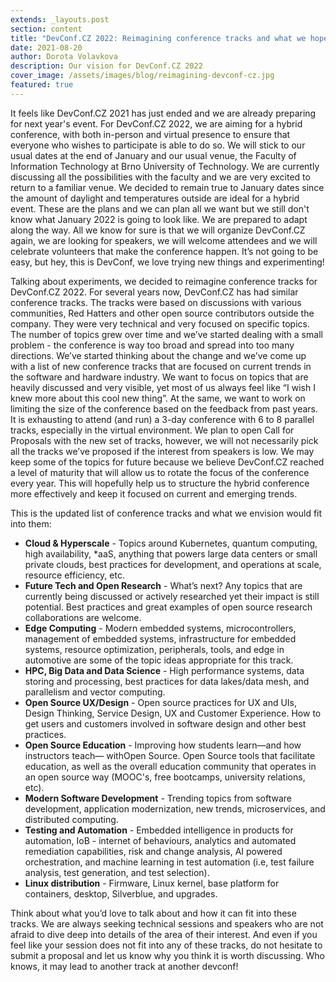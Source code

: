 ```yaml
---
extends: _layouts.post
section: content
title: "DevConf.CZ 2022: Reimagining conference tracks and what we hope for"
date: 2021-08-20
author: Dorota Volavkova
description: Our vision for DevConf.CZ 2022
cover_image: /assets/images/blog/reimagining-devconf-cz.jpg
featured: true
---
```


It feels like DevConf.CZ 2021 has just ended and we are already preparing for next year's event. For DevConf.CZ 2022, we are aiming for a hybrid conference, with both in-person and virtual presence to ensure that everyone who wishes to participate is able to do so. We will stick to our usual dates at the end of January and our usual venue, the Faculty of Information Technology at Brno University of Technology. We are currently discussing all the possibilities with the faculty and we are very excited to return to a familiar venue. We decided to remain true to January dates since the amount of daylight and temperatures outside are ideal for a hybrid event. These are the plans and we can plan all we want but we still don't know what January 2022 is going to look like. We are prepared to adapt along the way. All we know for sure is that we will organize DevConf.CZ again, we are looking for speakers, we will welcome attendees and we will celebrate volunteers that make the conference happen. It’s not going to be easy, but hey, this is DevConf, we love trying new things and experimenting!

Talking about experiments, we decided to reimagine conference tracks for DevConf.CZ 2022. For several years now, DevConf.CZ has had similar conference tracks. The tracks were based on discussions with various communities, Red Hatters and other open source contributors outside the company. They were very technical and very focused on specific topics. The number of topics grew over time and we’ve started dealing with a small problem - the conference is way too broad and spread into too many directions. We’ve started thinking about the change and we’ve come up with a list of new conference tracks that are focused on current trends in the software and hardware industry. We want to focus on topics that are heavily discussed and very visible, yet most of us always feel like “I wish I knew more about this cool new thing”. At the same, we want to work on limiting the size of the conference based on the feedback from past years. It is exhausting to attend (and run) a 3-day conference with 6 to 8 parallel tracks, especially in the virtual environment. We plan to open Call for Proposals with the new set of tracks, however, we will not necessarily pick all the tracks we’ve proposed if the interest from speakers is low. We may keep some of the topics for future because we believe DevConf.CZ reached a level of maturity that will allow us to rotate the focus of the conference every year. This will hopefully help us to structure the hybrid conference more effectively and keep it focused on current and emerging trends.

This is the updated list of conference tracks and what we envision would fit into them:
- **Cloud & Hyperscale** - Topics around Kubernetes, quantum computing, high availability, *aaS, anything that powers large data centers or small private clouds, best practices for development, and operations at scale, resource efficiency, etc.
- **Future Tech and Open Research** - What’s next? Any topics that are currently being discussed or actively researched yet their impact is still potential. Best practices and great examples of open source research collaborations are welcome.
- **Edge Computing** - Modern embedded systems, microcontrollers, management of embedded systems, infrastructure for embedded systems, resource optimization, peripherals, tools, and edge in automotive are some of the topic ideas appropriate for this track.
- **HPC, Big Data and Data Science** - High performance systems, data storing and processing, best practices for data lakes/data mesh, and parallelism and vector computing.
- **Open Source UX/Design** - Open source practices for UX and UIs, Design Thinking, Service Design, UX and Customer Experience. How to get users and customers involved in software design and other best practices.
- **Open Source Education** - Improving how students learn—and how instructors teach— withOpen Source. Open Source tools that facilitate education, as well as the overall education community that operates in an open source way (MOOC's, free bootcamps, university relations, etc).
- **Modern Software Development** - Trending topics from software development, application modernization, new trends, microservices, and distributed computing.
- **Testing and Automation** - Embedded intelligence in products for automation, IoB - internet of behaviours, analytics and automated remediation capabilities, risk and change analysis, AI powered orchestration, and machine learning in test automation (i.e, test failure analysis, test generation, and test selection).
- **Linux distribution** - Firmware, Linux kernel, base platform for containers, desktop, Silverblue, and upgrades.

Think about what you’d love to talk about and how it can fit into these tracks. We are always seeking technical sessions and speakers who are not afraid to dive deep into details of the area of their interest. And even if you feel like your session does not fit into any of these tracks, do not hesitate to submit a proposal and let us know why you think it is worth discussing. Who knows, it may lead to another track at another devconf!

